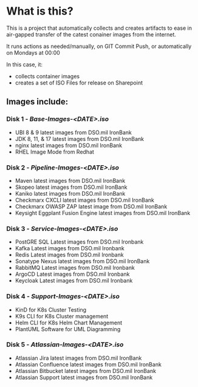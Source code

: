 # What is this?

This is a project that automatically collects and creates artifacts to ease in air-gapped transfer of the catest conainer images from the internet.

It runs actions as needed/manually, on GIT Commit Push, or automatically on Mondays at 00:00 

In this case, it:

- collects container images
- creates a set of ISO Files for release on Sharepoint

## Images include:

### Disk 1 - _Base-Images-\<DATE>.iso_

- UBI 8 & 9 latest images from DSO.mil IronBank
- JDK 8, 11, & 17 latest images from DSO.mil IronBank
- nginx latest images from DSO.mil IronBank
- RHEL Image Mode from Redhat

### Disk 2 - _Pipeline-Images-\<DATE>.iso_

- Maven latest images from DSO.mil IronBank
- Skopeo latest images from DSO.mil IronBank
- Kaniko latest images from DSO.mil IronBank
- Checkmarx CXCLI latest images from DSO.mil IronBank
- Checkmarx OWASP ZAP latest image from DSO.mil IronBank
- Keysight Eggplant Fusion Engine latest images from DSO.mil IronBank

### Disk 3 - _Service-Images-\<DATE>.iso_

- PostGRE SQL Latest images from DSO.mil Ironbank
- Kafka Latest images from DSO.mil Ironbank
- Redis Latest images from DSO.mil Ironbank
- Sonatype Nexus latest images from DSO.mil IronBank
- RabbitMQ Latest images from DSO.mil Ironbank
- ArgoCD Latest images from DSO.mil Ironbank
- Keycloak Latest images from DSO.mil Ironbank

### Disk 4 - _Support-Images-\<DATE>.iso_

- KinD for K8s Cluster Testing
- K9s CLI for K8s Cluster management
- Helm CLI for K8s Helm Chart Management
- PlantUML Software for UML Diagramming

### Disk 5 - _Atlassian-Images-\<DATE>.iso_

- Atlassian Jira latest images from DSO.mil IronBank
- Atlassian Confluence latest images from DSO.mil IronBank
- Atlassian Bitbucket latest images from DSO.mil IronBank
- Atlassian Support latest images from DSO.mil IronBank